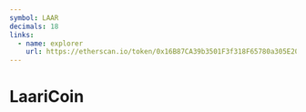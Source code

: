 ```yaml
---
symbol: LAAR
decimals: 18
links:
  - name: explorer
    url: https://etherscan.io/token/0x16B87CA39b3501F3f318F65780a305E20d6fcd52
---
```


# LaariCoin
